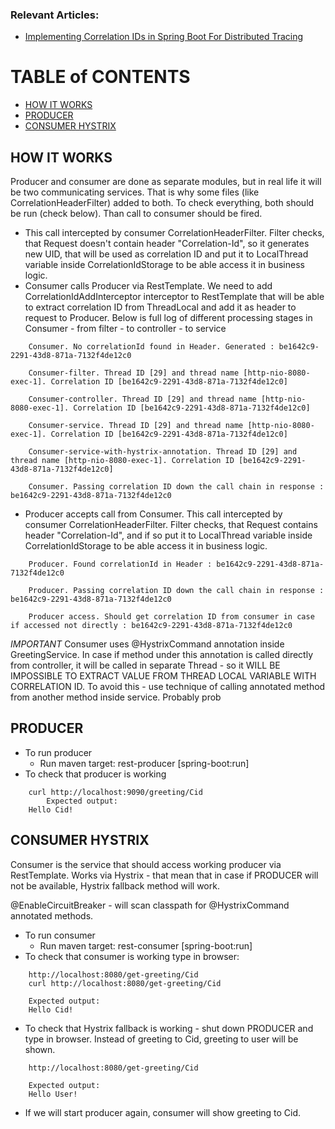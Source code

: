 ### Relevant Articles:
- [Implementing Correlation IDs in Spring Boot For Distributed Tracing](https://dzone.com/articles/implementing-correlation-ids-0)

# TABLE of CONTENTS
* [HOW IT WORKS](#HOW_IT_WORKS)
* [PRODUCER](#PRODUCER)
* [CONSUMER HYSTRIX](#CONSUMER)

## HOW IT WORKS <a name="HOW_IT_WORKS"/>
Producer and consumer are done as separate modules, but in real life it will be two communicating services. That is why
some files (like CorrelationHeaderFilter) added to both.
To check everything, both should be run (check below). Than call to consumer should be fired.
* This call intercepted by consumer CorrelationHeaderFilter. Filter checks, that Request doesn't contain header
"Correlation-Id", so it generates new UID, that will be used as correlation ID and put it to LocalThread variable
inside CorrelationIdStorage to be able access it in business logic.
* Consumer calls Producer via RestTemplate. We need to add CorrelationIdAddInterceptor interceptor to RestTemplate
that will be able to extract correlation ID from ThreadLocal and add it as header to request to Producer. Below is
full log of different processing stages in Consumer - from filter - to controller - to service
```
    Consumer. No correlationId found in Header. Generated : be1642c9-2291-43d8-871a-7132f4de12c0

    Consumer-filter. Thread ID [29] and thread name [http-nio-8080-exec-1]. Correlation ID [be1642c9-2291-43d8-871a-7132f4de12c0]

    Consumer-controller. Thread ID [29] and thread name [http-nio-8080-exec-1]. Correlation ID [be1642c9-2291-43d8-871a-7132f4de12c0]

    Consumer-service. Thread ID [29] and thread name [http-nio-8080-exec-1]. Correlation ID [be1642c9-2291-43d8-871a-7132f4de12c0]

    Consumer-service-with-hystrix-annotation. Thread ID [29] and thread name [http-nio-8080-exec-1]. Correlation ID [be1642c9-2291-43d8-871a-7132f4de12c0]

    Consumer. Passing correlation ID down the call chain in response : be1642c9-2291-43d8-871a-7132f4de12c0
```
* Producer accepts call from Consumer. This call intercepted by consumer CorrelationHeaderFilter. Filter checks,
that Request contains header "Correlation-Id", and if so put it to LocalThread variable inside CorrelationIdStorage
to be able access it in business logic.
```
    Producer. Found correlationId in Header : be1642c9-2291-43d8-871a-7132f4de12c0

    Producer. Passing correlation ID down the call chain in response : be1642c9-2291-43d8-871a-7132f4de12c0

    Producer access. Should get correlation ID from consumer in case if accessed not directly : be1642c9-2291-43d8-871a-7132f4de12c0
```
*IMPORTANT* Consumer uses @HystrixCommand annotation inside GreetingService. In case if method under this annotation
is called directly from controller, it will be called in separate Thread - so it WILL BE IMPOSSIBLE TO EXTRACT VALUE
FROM THREAD LOCAL VARIABLE WITH CORRELATION ID. To avoid this - use technique of calling annotated method from another
method inside service. Probably prob

## PRODUCER <a name="PRODUCER"/>
* To run producer
    - Run maven target: rest-producer [spring-boot:run]
* To check that producer is working
```
    curl http://localhost:9090/greeting/Cid
        Expected output:
    Hello Cid!
```
## CONSUMER HYSTRIX <a name="CONSUMER"/>
Consumer is the service that should access working producer via RestTemplate. Works via Hystrix - that
mean that in case if PRODUCER will not be available, Hystrix fallback method will work.

@EnableCircuitBreaker - will scan classpath for @HystrixCommand annotated methods.

* To run consumer
    - Run maven target: rest-consumer [spring-boot:run]
* To check that consumer is working type in browser:
```
    http://localhost:8080/get-greeting/Cid
    curl http://localhost:8080/get-greeting/Cid

    Expected output:
    Hello Cid!
```
* To check that Hystrix fallback is working - shut down PRODUCER and type in browser. Instead of greeting to Cid,
greeting to user will be shown.
```
    http://localhost:8080/get-greeting/Cid

    Expected output:
    Hello User!
```
* If we will start producer again, consumer will show greeting to Cid.
